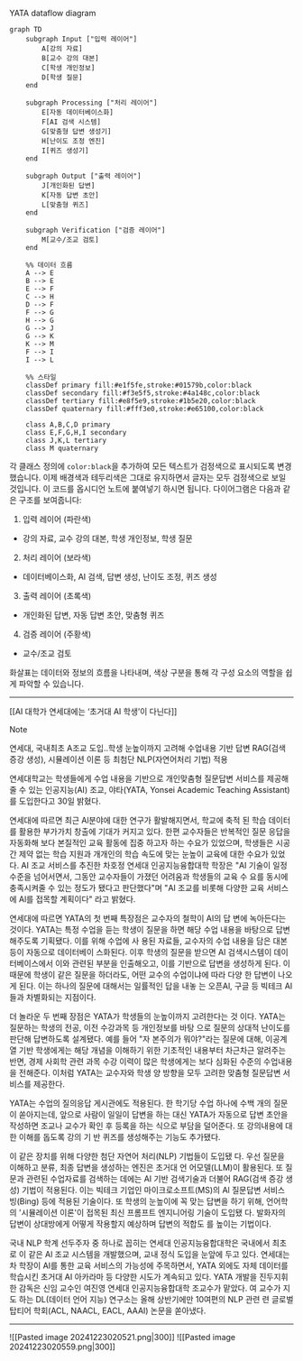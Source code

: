 YATA dataflow diagram

```mermaid
graph TD
    subgraph Input ["입력 레이어"]
        A[강의 자료]
        B[교수 강의 대본]
        C[학생 개인정보]
        D[학생 질문]
    end

    subgraph Processing ["처리 레이어"]
        E[자동 데이터베이스화]
        F[AI 검색 시스템]
        G[맞춤형 답변 생성기]
        H[난이도 조정 엔진]
        I[퀴즈 생성기]
    end

    subgraph Output ["출력 레이어"]
        J[개인화된 답변]
        K[자동 답변 초안]
        L[맞춤형 퀴즈]
    end

    subgraph Verification ["검증 레이어"]
        M[교수/조교 검토]
    end

    %% 데이터 흐름
    A --> E
    B --> E
    E --> F
    C --> H
    D --> F
    F --> G
    H --> G
    G --> J
    G --> K
    K --> M
    F --> I
    I --> L

    %% 스타일
    classDef primary fill:#e1f5fe,stroke:#01579b,color:black
    classDef secondary fill:#f3e5f5,stroke:#4a148c,color:black
    classDef tertiary fill:#e8f5e9,stroke:#1b5e20,color:black
    classDef quaternary fill:#fff3e0,stroke:#e65100,color:black

    class A,B,C,D primary
    class E,F,G,H,I secondary
    class J,K,L tertiary
    class M quaternary
```

각 클래스 정의에 `color:black`을 추가하여 모든 텍스트가 검정색으로 표시되도록 변경했습니다. 이제 배경색과 테두리색은 그대로 유지하면서 글자는 모두 검정색으로 보일 것입니다.
이 코드를 옵시디언 노트에 붙여넣기 하시면 됩니다. 다이어그램은 다음과 같은 구조를 보여줍니다:

1. 입력 레이어 (파란색)
- 강의 자료, 교수 강의 대본, 학생 개인정보, 학생 질문

2. 처리 레이어 (보라색)
- 데이터베이스화, AI 검색, 답변 생성, 난이도 조정, 퀴즈 생성

3. 출력 레이어 (초록색)
- 개인화된 답변, 자동 답변 초안, 맞춤형 퀴즈

4. 검증 레이어 (주황색)
- 교수/조교 검토

화살표는 데이터와 정보의 흐름을 나타내며, 색상 구분을 통해 각 구성 요소의 역할을 쉽게 파악할 수 있습니다.


***
[[AI 대학가 연세대에는 ‘초거대 AI 학생’이 다닌다]]

> [!NOTE]
> 연세대, 국내최초 A조교 도입..학생 눈높이까지 고려해 수업내용 기반 답변
> RAG(검색 증강 생성), 시뮬레이션 이론 등 최첨단 NLP(자연어처리 기법) 적용

연세대학교는 학생들에게 수업 내용을 기반으로 개인맞춤형 질문답변 서비스를 제공해줄 수 있는 인공지능(AI) 조교, 야타(YATA, Yonsei Academic Teaching Assistant)를 도입한다고 30일 밝혔다.

연세대에 따르면 최근 Al분야에 대한 연구가 활발해지면서, 학교에 축적 된 학습 데이터를 활용한 부가가치 창출에 기대가 커지고 있다. 한편 교수자들은 반복적인 질문 응답을 자동화해 보다 본질적인 교육 활동에 집중 하고자 하는 수요가 있었으며, 학생들은 시공간 제약 없는 학습 지원과 개개인의 학습 속도에 맞는 눈높이 교육에 대한 수요가 있었다. AI 조교 서비스를 추진한 차호정 연세대 인공지능융합대학 학장은 "AI 기술이 일정 수준을 넘어서면서, 그동안 교수자들이 가졌던 어려움과 학생들의 교육 수 요를 동시에 충족시켜줄 수 있는 정도가 됐다고 판단했다"며 "AI 조교를 비롯해 다양한 교육 서비스에 Al를 접목할 계획이다" 라고 밝혔다.

연세대에 따르면 YATA의 첫 번째 특장점은 교수자의 철학이 AI의 답 변에 녹아든다는 것이다. YATA는 특정 수업을 듣는 학생이 질문을 하면 해당 수업 내용을 바탕으로 답변해주도록 기획됐다. 이를 위해 수업에 사 용된 자료들, 교수자의 수업 내용을 담은 대본 등이 자동으로 데이터베이 스화된다. 이후 학생의 질문을 받으면 AI 검색시스템이 데이터베이스에서 이와 관련된 부분을 인출해오고, 이를 기반으로 답변을 생성하게 된다. 이 때문에 학생이 같은 질문을 하더라도, 어떤 교수의 수업이냐에 따라 다양 한 답변이 나오게 된다. 이는 하나의 질문에 대해서는 일률적인 답을 내놓 는 오픈Al, 구글 등 빅테크 AI들과 차별화되는 지점이다.

더 놀라운 두 번째 장점은 YATA가 학생들의 눈높이까지 고려한다는 것
이다. YATA는 질문하는 학생의 전공, 이전 수강과목 등 개인정보를 바탕 으로 질문의 상대적 난이도를 판단해 답변하도록 설계됐다. 예를 들어 "자 본주의가 뭐야?"라는 질문에 대해, 이공계열 기반 학생에게는 해당 개념을 이해하기 위한 기초적인 내용부터 차근차근 알려주는 반면, 경제 사회학 관련 과목 수강 이력이 많은 학생에게는 보다 심화된 수준의 수업내용을 전해준다. 이처럼 YATA는 교수자와 학생 양 방향을 모두 고려한 맞춤형 질문답변 서비스를 제공한다.

YATA는 수업의 질의응답 게시관에도 적용된다. 한 학기당 수업 하나에 수백 개의 질문이 쏟아지는데, 앞으로 사람이 일일이 답변을 하는 대신 YATA가 자동으로 답변 초안을 작성하면 조교나 교수가 확인 후 등록을 하는 식으로 부담을 덜어준다. 또 강의내용에 대한 이해를 돕도록 강의 기 반 퀴즈를 생성해주는 기능도 추가됐다.

이 같은 장치를 위해 다양한 첨단 자연어 처리(NLP) 기법들이 도입됐 다. 우선 질문을 이해하고 분류, 최종 답변을 생성하는 엔진은 초거대 언 어모델(LLM)이 활용된다. 또 질문과 관련된 수업자료를 검색하는 데에는 AI 기반 검색기술과 더불어 RAG(검색 증강 생성) 기법이 적용된다. 이는 빅테크 기업인 마이크로소프트(MS)의 Al 질문답변 서비스 빙(Bing) 등에 적용된 기술이다. 또 학생의 눈높이에 꼭 맞는 답변을 하기 위해, 언어학 의 '시뮬레이션 이론'이 접목된 최신 프롬프트 엔지니어링 기술이 도입됐 다. 발화자의 답변이 상대방에게 어떻게 작용할지 예상하며 답변의 적합도 를 높이는 기법이다.

국내 NLP 학계 선두주자 중 하나로 꼽히는 연세대 인공지능융합대학은 국내에서 최초로 이 같은 Al 조교 시스템을 개발했으며, 교내 정식 도입을 눈앞에 두고 있다. 연세대는 차 학장이 AI를 통한 교육 서비스의 가능성에 주목하면서, YATA 외에도 자체 데이터를 학습시킨 초거대 AI 아카라마 등 다양한 시도가 계속되고 있다. YATA 개발을 진두지휘한 감독은 신임 교수인 여진영 연세대 인공지능융합대학 조교수가 맡았다. 여 교수가 지도 하는 DL(데이터 언어 지능) 연구소는 올해 상반기에만 10여편의 NLP 관련 련 글로벌 탑티어 학회(ACL, NAACL, EACL, AAAI) 논문을 쏟아냈다.
***
![[Pasted image 20241223020521.png|300]]
![[Pasted image 20241223020559.png|300]]